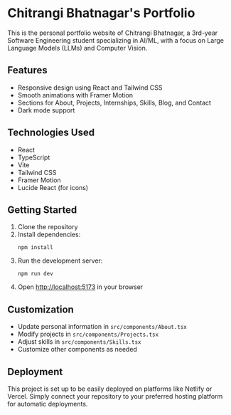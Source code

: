 # Chitrangi Bhatnagar's Portfolio

This is the personal portfolio website of Chitrangi Bhatnagar, a 3rd-year Software Engineering student specializing in AI/ML, with a focus on Large Language Models (LLMs) and Computer Vision.

## Features

- Responsive design using React and Tailwind CSS
- Smooth animations with Framer Motion
- Sections for About, Projects, Internships, Skills, Blog, and Contact
- Dark mode support

## Technologies Used

- React
- TypeScript
- Vite
- Tailwind CSS
- Framer Motion
- Lucide React (for icons)

## Getting Started

1. Clone the repository
2. Install dependencies:
   ```
   npm install
   ```
3. Run the development server:
   ```
   npm run dev
   ```
4. Open [http://localhost:5173](http://localhost:5173) in your browser

## Customization

- Update personal information in `src/components/About.tsx`
- Modify projects in `src/components/Projects.tsx`
- Adjust skills in `src/components/Skills.tsx`
- Customize other components as needed

## Deployment

This project is set up to be easily deployed on platforms like Netlify or Vercel. Simply connect your repository to your preferred hosting platform for automatic deployments.
